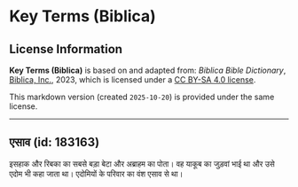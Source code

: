 # Key Terms (Biblica)

## License Information

**Key Terms (Biblica)** is based on and adapted from: _Biblica Bible Dictionary_, [Biblica, Inc.](https://www.biblica.com/), 2023, which is licensed under a [CC BY-SA 4.0 license](https://creativecommons.org/licenses/by-sa/4.0/legalcode.en).

This markdown version (created `2025-10-20`) is provided under the same license.



--------------------------------

## एसाव (id: 183163)

इसहाक और रिबका का सबसे बड़ा बेटा और अब्राहम का पोता। वह याकूब का जुड़वां भाई था और उसे एदोम भी कहा जाता था। एदोमियों के परिवार का वंश एसाव से था।



